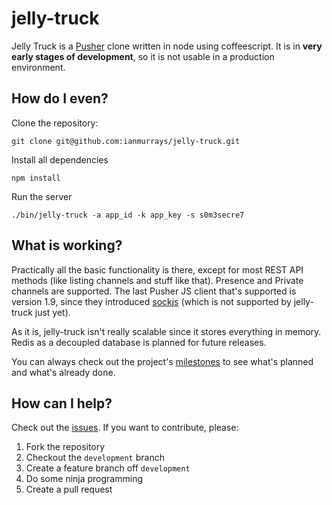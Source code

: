 jelly-truck
===========

Jelly Truck is a [Pusher](http://pusher.com) clone written in node using coffeescript. It is in **very early stages of development**, so it is not usable in a production environment.

How do I even?
--------------

Clone the repository:

    git clone git@github.com:ianmurrays/jelly-truck.git

Install all dependencies

    npm install

Run the server

    ./bin/jelly-truck -a app_id -k app_key -s s0m3secre7

What is working?
----------------

Practically all the basic functionality is there, except for most REST API methods (like listing channels and stuff like that). Presence and Private channels are supported. The last Pusher JS client that's supported is version 1.9, since they introduced [sockjs](https://github.com/sockjs/sockjs-node) (which is not supported by jelly-truck just yet).

As it is, jelly-truck isn't really scalable since it stores everything in memory. Redis as a decoupled database is planned for future releases.

You can always check out the project's [milestones](https://github.com/ianmurrays/jelly-truck/issues/milestones) to see what's planned and what's already done.

How can I help?
---------------

Check out the [issues](https://github.com/ianmurrays/jelly-truck/issues). If you want to contribute, please:

  1. Fork the repository
  2. Checkout the `development` branch
  3. Create a feature branch off `development`
  4. Do some ninja programming
  5. Create a pull request
